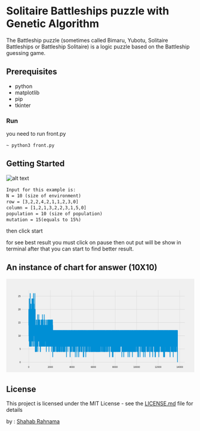 # Solitaire Battleships puzzle with Genetic Algorithm

The Battleship puzzle (sometimes called Bimaru, Yubotu, Solitaire Battleships or Battleship Solitaire) is a logic puzzle based on the Battleship guessing game.

## Prerequisites

* python
* matplotlib
* pip
* tkinter


### Run
you need to run front.py 
```
~ python3 front.py
```
## Getting Started
![alt text](https://upload.wikimedia.org/wikipedia/commons/thumb/4/4d/Solved_Solitaire_Battleships.svg/450px-Solved_Solitaire_Battleships.svg.png)

	Input for this example is:
	N = 10 (size of environment)
	row = [3,2,2,4,2,1,1,2,3,0]
	column = [1,2,1,3,2,2,3,1,5,0]
	population = 10 (size of population)
	mutation = 15(equals to 15%)

then click start

for see best result you must click on pause then out put will be show in terminal after that you can start to find better result.

## An instance of chart for answer (10X10) 
![alt_text](https://github.com/srahnama/battleShipPuzzle/blob/master/10x10.png)

## License

This project is licensed under the MIT License - see the [LICENSE.md](LICENSE.md) file for details

by : [Shahab Rahnama](http://srahnama.ir/)
